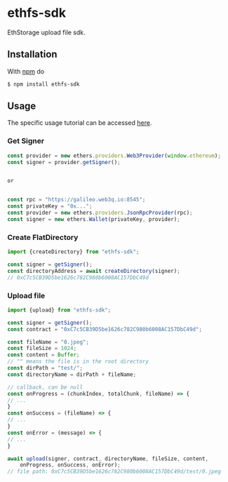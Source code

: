 # ethfs-sdk
EthStorage upload file sdk.

## Installation

With [npm](https://npmjs.org) do

```bash
$ npm install ethfs-sdk
```

## Usage
The specific usage tutorial can be accessed [here](https://docs.web3url.io/tutorials/upload-your-first-file-with-ethfs-sdk).

### Get Signer
```js
const provider = new ethers.providers.Web3Provider(window.ethereum);
const signer = provider.getSigner();


or


const rpc = "https://galileo.web3q.io:8545";
const privateKey = "0x...";
const provider = new ethers.providers.JsonRpcProvider(rpc);
const signer = new ethers.Wallet(privateKey, provider);
```


### Create FlatDirectory

```js
import {createDirectory} from "ethfs-sdk";

const signer = getSigner(); 
const directoryAddress = await createDirectory(signer);
// 0xC7c5CB39D5be1626c782C980b6008AC157DbC49d
```


### Upload file

```js
import {upload} from "ethfs-sdk";

const signer = getSigner();
const contract = "0xC7c5CB39D5be1626c782C980b6008AC157DbC49d";

const fileName = "0.jpeg";
const fileSize = 1024;
const content = Buffer;
// "" means the file is in the root directory
const dirPath = "test/";
const directoryName = dirPath + fileName;

// callback, can be null
const onProgress = (chunkIndex, totalChunk, fileName) => {
// ...
}
const onSuccess = (fileName) => {
// ...
}
const onError = (message) => {
// ...
}

await upload(signer, contract, directoryName, fileSize, content,
    onProgress, onSuccess, onError);
// file path: 0xC7c5CB39D5be1626c782C980b6008AC157DbC49d/test/0.jpeg
```

